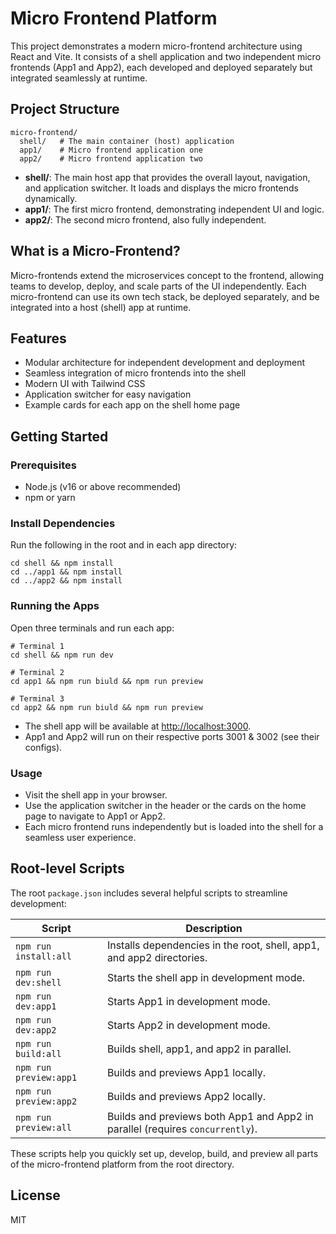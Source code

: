 # Micro Frontend Platform

This project demonstrates a modern micro-frontend architecture using React and Vite. It consists of a shell application and two independent micro frontends (App1 and App2), each developed and deployed separately but integrated seamlessly at runtime.

## Project Structure

```
micro-frontend/
  shell/   # The main container (host) application
  app1/    # Micro frontend application one
  app2/    # Micro frontend application two
```

- **shell/**: The main host app that provides the overall layout, navigation, and application switcher. It loads and displays the micro frontends dynamically.
- **app1/**: The first micro frontend, demonstrating independent UI and logic.
- **app2/**: The second micro frontend, also fully independent.

## What is a Micro-Frontend?

Micro-frontends extend the microservices concept to the frontend, allowing teams to develop, deploy, and scale parts of the UI independently. Each micro-frontend can use its own tech stack, be deployed separately, and be integrated into a host (shell) app at runtime.

## Features
- Modular architecture for independent development and deployment
- Seamless integration of micro frontends into the shell
- Modern UI with Tailwind CSS
- Application switcher for easy navigation
- Example cards for each app on the shell home page

## Getting Started

### Prerequisites
- Node.js (v16 or above recommended)
- npm or yarn

### Install Dependencies
Run the following in the root and in each app directory:

```
cd shell && npm install
cd ../app1 && npm install
cd ../app2 && npm install
```

### Running the Apps
Open three terminals and run each app:

```
# Terminal 1
cd shell && npm run dev

# Terminal 2
cd app1 && npm run biuld && npm run preview

# Terminal 3
cd app2 && npm run biuld && npm run preview
```

- The shell app will be available at [http://localhost:3000](http://localhost:3000).
- App1 and App2 will run on their respective ports 3001 & 3002 (see their configs).

### Usage
- Visit the shell app in your browser.
- Use the application switcher in the header or the cards on the home page to navigate to App1 or App2.
- Each micro frontend runs independently but is loaded into the shell for a seamless user experience.

## Root-level Scripts

The root `package.json` includes several helpful scripts to streamline development:

| Script            | Description                                                                 |
|-------------------|-----------------------------------------------------------------------------|
| `npm run install:all`   | Installs dependencies in the root, shell, app1, and app2 directories.         |
| `npm run dev:shell`     | Starts the shell app in development mode.                                    |
| `npm run dev:app1`      | Starts App1 in development mode.                                             |
| `npm run dev:app2`      | Starts App2 in development mode.                                             |
| `npm run build:all`     | Builds shell, app1, and app2 in parallel.                                    |
| `npm run preview:app1`  | Builds and previews App1 locally.                                            |
| `npm run preview:app2`  | Builds and previews App2 locally.                                            |
| `npm run preview:all`   | Builds and previews both App1 and App2 in parallel (requires `concurrently`).|

These scripts help you quickly set up, develop, build, and preview all parts of the micro-frontend platform from the root directory.

## License
MIT
